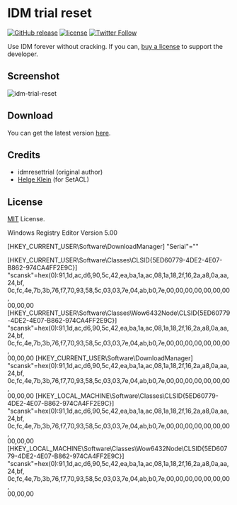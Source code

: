 # IDM trial reset

[![GitHub release](https://img.shields.io/github/release/J2TeaM/idm-trial-reset.svg?maxAge=2592000)](https://github.com/J2TeaM/idm-trial-reset/releases/latest)
[![license](https://img.shields.io/github/license/J2TeaM/idm-trial-reset.svg?maxAge=2592000)](https://github.com/J2TeaM/idm-trial-reset/blob/master/LICENSE)
[![Twitter Follow](https://img.shields.io/twitter/follow/juno_okyo.svg?label=Follow&maxAge=2592000)](https://twitter.com/juno_okyo)

Use IDM forever without cracking. If you can, [buy a license](https://j2team.dev/go/32449752) to support the developer.

## Screenshot

![idm-trial-reset](https://i.imgur.com/xUGaHMK.gif)

## Download

You can get the latest version [here](https://github.com/J2TeaM/idm-trial-reset/releases/latest).

## Credits

- idmresettrial (original author)
- [Helge Klein](https://helgeklein.com/) (for SetACL)

## License

[MIT](LICENSE) License.









Windows Registry Editor Version 5.00

[HKEY_CURRENT_USER\Software\DownloadManager]
"Serial"=""

[HKEY_CURRENT_USER\Software\Classes\CLSID\{5ED60779-4DE2-4E07-B862-974CA4FF2E9C}]
"scansk"=hex(0):91,1d,ac,d6,90,5c,42,ea,ba,1a,ac,08,1a,18,2f,16,2a,a8,0a,aa,24,bf,\
  0c,fc,4e,7b,3b,76,f7,70,93,58,5c,03,03,7e,04,ab,b0,7e,00,00,00,00,00,00,00,\
  00,00,00
[HKEY_CURRENT_USER\Software\Classes\Wow6432Node\CLSID\{5ED60779-4DE2-4E07-B862-974CA4FF2E9C}]
"scansk"=hex(0):91,1d,ac,d6,90,5c,42,ea,ba,1a,ac,08,1a,18,2f,16,2a,a8,0a,aa,24,bf,\
  0c,fc,4e,7b,3b,76,f7,70,93,58,5c,03,03,7e,04,ab,b0,7e,00,00,00,00,00,00,00,\
  00,00,00
[HKEY_CURRENT_USER\Software\DownloadManager]
"scansk"=hex(0):91,1d,ac,d6,90,5c,42,ea,ba,1a,ac,08,1a,18,2f,16,2a,a8,0a,aa,24,bf,\
  0c,fc,4e,7b,3b,76,f7,70,93,58,5c,03,03,7e,04,ab,b0,7e,00,00,00,00,00,00,00,\
  00,00,00
[HKEY_LOCAL_MACHINE\Software\Classes\CLSID\{5ED60779-4DE2-4E07-B862-974CA4FF2E9C}]
"scansk"=hex(0):91,1d,ac,d6,90,5c,42,ea,ba,1a,ac,08,1a,18,2f,16,2a,a8,0a,aa,24,bf,\
  0c,fc,4e,7b,3b,76,f7,70,93,58,5c,03,03,7e,04,ab,b0,7e,00,00,00,00,00,00,00,\
  00,00,00
[HKEY_LOCAL_MACHINE\Software\Classes\Wow6432Node\CLSID\{5ED60779-4DE2-4E07-B862-974CA4FF2E9C}]
"scansk"=hex(0):91,1d,ac,d6,90,5c,42,ea,ba,1a,ac,08,1a,18,2f,16,2a,a8,0a,aa,24,bf,\
  0c,fc,4e,7b,3b,76,f7,70,93,58,5c,03,03,7e,04,ab,b0,7e,00,00,00,00,00,00,00,\
  00,00,00

